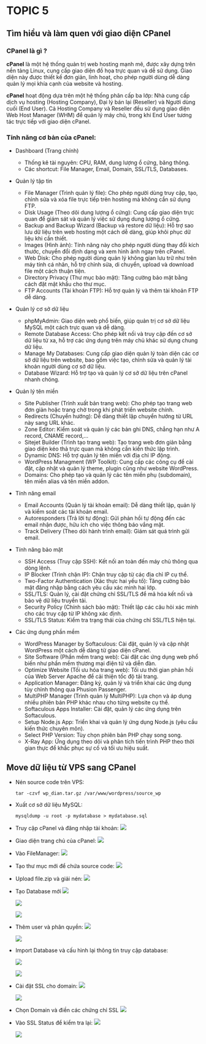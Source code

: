 # TOPIC 5

## Tìm hiểu và làm quen với giao diện CPanel


### CPanel là gì ?
  **cPanel** là một hệ thống quản trị web hosting mạnh mẽ, được xây dựng trên nền tảng Linux, cung cấp giao diện đồ họa trực quan và dễ sử dụng. Giao diện này được thiết kế đơn giản, linh hoạt, cho phép người dùng dễ dàng quản lý mọi khía cạnh của website và hosting.
  
  **cPanel** hoạt động dựa trên một hệ thống phân cấp ba lớp: Nhà cung cấp dịch vụ hosting (Hosting Company), Đại lý bán lại (Reseller) và Người dùng cuối (End User). Cả Hosting Company và Reseller đều sử dụng giao diện Web Host Manager (WHM) để quản lý máy chủ, trong khi End User tương tác trực tiếp với giao diện cPanel.

### Tính năng cơ bản của cPanel:
-  Dashboard (Trang chính)
    - Thống kê tài nguyên: CPU, RAM, dung lượng ổ cứng, băng thông.
    - Các shortcut: File Manager, Email, Domain, SSL/TLS, Databases.
  

-  Quản lý tập tin
    - File Manager (Trình quản lý file): Cho phép người dùng truy cập, tạo, chỉnh sửa và xóa file trực tiếp trên hosting mà không cần sử dụng FTP.
    - Disk Usage (Theo dõi dung lượng ổ cứng): Cung cấp giao diện trực quan để giám sát và quản lý việc sử dụng dung lượng ổ cứng.
    - Backup and Backup Wizard (Backup và restore dữ liệu): Hỗ trợ sao lưu dữ liệu trên web hosting một cách dễ dàng, giúp khôi phục dữ liệu khi cần thiết.
    - Images (Hình ảnh): Tính năng này cho phép người dùng thay đổi kích thước, chuyển đổi định dạng và xem hình ảnh ngay trên cPanel.
    - Web Disk: Cho phép người dùng quản lý không gian lưu trữ như trên máy tính cá nhân, hỗ trợ chỉnh sửa, di chuyển, upload và download file một cách thuận tiện.
    - Directory Privacy (Thư mục bảo mật): Tăng cường bảo mật bằng cách đặt mật khẩu cho thư mục.
    - FTP Accounts (Tài khoản FTP): Hỗ trợ quản lý và thêm tài khoản FTP dễ dàng.


-  Quản lý cơ sở dữ liệu
    - phpMyAdmin: Giao diện web phổ biến, giúp quản trị cơ sở dữ liệu MySQL một cách trực quan và dễ dàng.
    - Remote Database Access: Cho phép kết nối và truy cập đến cơ sở dữ liệu từ xa, hỗ trợ các ứng dụng trên máy chủ khác sử dụng chung dữ liệu.
    - Manage My Databases: Cung cấp giao diện quản lý toàn diện các cơ sở dữ liệu trên website, bao gồm việc tạo, chỉnh sửa và quản lý tài khoản người dùng cơ sở dữ liệu.
    - Database Wizard: Hỗ trợ tạo và quản lý cơ sở dữ liệu trên cPanel nhanh chóng.
    

-  Quản lý tên miền
    - Site Publisher (Trình xuất bản trang web): Cho phép tạo trang web đơn giản hoặc trang chờ trong khi phát triển website chính.
    - Redirects (Chuyển hướng): Dễ dàng thiết lập chuyển hướng từ URL này sang URL khác.
    - Zone Editor: Kiểm soát và quản lý các bản ghi DNS, chẳng hạn như A record, CNAME record,…
    - Sitejet Builder (Trình tạo trang web): Tạo trang web đơn giản bằng giao diện kéo thả trực quan mà không cần kiến thức lập trình.
    - Dynamic DNS: Hỗ trợ quản lý tên miền với địa chỉ IP động.
    - WordPress Managment (WP Toolkit): Cung cấp các công cụ để cài đặt, cập nhật và quản lý theme, plugin cũng như website WordPress.
    - Domains: Cho phép tạo và quản lý các tên miền phụ (subdomain), tên miền alias và tên miền addon.

 
 -  Tính năng email
    - Email Accounts (Quản lý tài khoản email): Dễ dàng thiết lập, quản lý và kiểm soát các tài khoản email.
    - Autoresponders (Trả lời tự động): Gửi phản hồi tự động đến các email nhận được, hữu ích cho việc thông báo vắng mặt.
    - Track Delivery (Theo dõi hành trình email): Giám sát quá trình gửi email.

 
 -  Tính năng bảo mật
    - SSH Access (Truy cập SSH): Kết nối an toàn đến máy chủ thông qua dòng lệnh.
    - IP Blocker (Trình chặn IP): Chặn truy cập từ các địa chỉ IP cụ thể.
    - Two-Factor Authentication (Xác thực hai yếu tố): Tăng cường bảo mật đăng nhập bằng cách yêu cầu xác minh hai lớp.
    - SSL/TLS: Quản lý, cài đặt chứng chỉ SSL/TLS để mã hóa kết nối và bảo vệ dữ liệu truyền tải.
    - Security Policy (Chính sách bảo mật): Thiết lập các câu hỏi xác minh cho các truy cập từ IP không xác định.
    - SSL/TLS Status: Kiểm tra trạng thái của chứng chỉ SSL/TLS hiện tại.
 
 
 -  Các ứng dụng phần mềm
    - WordPress Manager by Softaculous: Cài đặt, quản lý và cập nhật WordPress một cách dễ dàng từ giao diện cPanel.
    - Site Software (Phần mềm trang web): Cài đặt các ứng dụng web phổ biến như phần mềm thương mại điện tử và diễn đàn.
    - Optimize Website (Tối ưu hóa trang web): Tối ưu thời gian phản hồi của Web Server Apache để cải thiện tốc độ tải trang.
    - Application Manager: Đăng ký, quản lý và triển khai các ứng dụng tùy chỉnh thông qua Phusion Passenger.
    - MultiPHP Manager (Trình quản lý MultiPHP): Lựa chọn và áp dụng nhiều phiên bản PHP khác nhau cho từng website cụ thể.
    - Softaculous Apps Installer: Cài đặt, quản lý các ứng dụng trên Softaculous.
    - Setup Node.js App: Triển khai và quản lý ứng dụng Node.js (yêu cầu kiến thức chuyên môn).
    - Select PHP Version: Tùy chọn phiên bản PHP chạy song song.
    - X-Ray App: Ứng dụng theo dõi và phân tích tiến trình PHP theo thời gian thực để khắc phục sự cố và tối ưu hiệu suất.




## Move dữ liệu từ VPS sang CPanel
 - Nén source code trên VPS:
   ```
   tar -czvf wp_dian.tar.gz /var/www/wordpress/source_wp
   ```
- Xuất cơ sở dữ liệu MySQL:
  ```
  mysqldump -u root -p mydatabase > mydatabase.sql
  ```
  
 - Truy cập cPanel và đăng nhập tài khoản:
   ![](Chup_man_hinh/2025-09-16_06-29.png)

 
 - Giao diện trang chủ của cPanel:
     ![](Chup_man_hinh/2025-09-16_06-29_1.png)
 
 
 - Vào FileManager:
     ![](Chup_man_hinh/2025-09-16_06-30.png)
 
 
 - Tạo thư mục mới để chứa source code:
     ![](Chup_man_hinh/2025-09-16_06-32.png)
 
 - Upload file.zip và giải nén:
     ![](Chup_man_hinh/2025-09-16_09-04.png)

 - Tạo Database mới
     ![](Chup_man_hinh/2025-09-16_10-09.png)

   
     ![](Chup_man_hinh/2025-09-16_10-12_1.png)


     ![](Chup_man_hinh/2025-09-16_10-12.png)

  - Thêm user và phân quyền:
     ![](Chup_man_hinh/2025-09-16_10-14.png)


     ![](Chup_man_hinh/2025-09-16_10-14_1.png)
 -  Import Database và cấu hình lại thông tin truy cập database:

     ![](Chup_man_hinh/2025-09-16_10-21.png)

     
     ![](Chup_man_hinh/2025-09-16_11-18.png)
-   Cài đặt SSL cho domain:
     ![](Chup_man_hinh/2025-09-17_08-33.png)
    
     ![](Chup_man_hinh/2025-09-17_08-45.png)
  - Chọn Domain và điền các chứng chỉ SSL
     ![](Chup_man_hinh/2025-09-17_08-45_1.png)
  - Vào SSL Status để kiểm tra lại:
     ![](Chup_man_hinh/2025-09-17_08-34.png)
    
     ![](Chup_man_hinh/2025-09-17_08-50.png)







